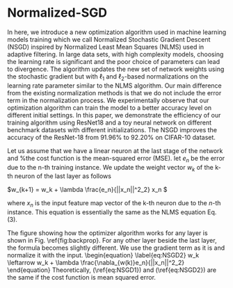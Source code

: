 # Normalized-SGD

In here, we introduce a new optimization algorithm used in machine learning models training which we call Normalized Stochastic Gradient Descent (NSGD) inspired by Normalized Least Mean Squares (NLMS) used in adaptive filtering. In large data sets, with high complexity models, choosing the learning rate is significant and the poor choice of parameters can lead to divergence. The algorithm updates the new set of network weights using the stochastic gradient but with  $\ell_1$ and $\ell_2$-based normalizations on the learning rate parameter similar to the NLMS algorithm. Our main difference from the existing normalization methods is that we do not include the error term in the normalization process. We experimentally observe that our optimization algorithm can train the model to a better accuracy level on different initial settings. In this paper, we demonstrate the efficiency of our training algorithm using ResNet18 and a toy neural network on different benchmark datasets with different initializations. The NSGD improves the accuracy of the ResNet-18 from 91.96\% to 92.20\% on CIFAR-10 dataset.

Let us assume that we have a linear neuron at the last stage of the network and %the cost function is the mean-squared error (MSE). 
let $e_n$ be the error due to the n-th training instance.
We update the weight vector $w_k$ of the k-th neuron of the last layer as follows

$w_{k+1} = w_k + \lambda \frac{e_n}{||x_n||^2_2}    x_n $

where $x_n$ is the input feature map vector of the k-th neuron due to the
$n$-th instance. This equation is essentially the same as the NLMS equation Eq. (3).

The figure showing how the optimizer algorithm works for any layer is shown in Fig. \ref{fig:backprop}. For any other layer beside the last layer, the formula becomes slightly different. We use the gradient term as it is and normalize it with the input. 
\begin{equation} \label{eq:NSGD2}
w_k \leftarrow w_k + \lambda \frac{\nabla_{w(k)}e_n}{||x_n||^2_2}
\end{equation}
Theoretically, (\ref{eq:NSGD1}) and (\ref{eq:NSGD2}) are the same if the cost function is mean squared error.
